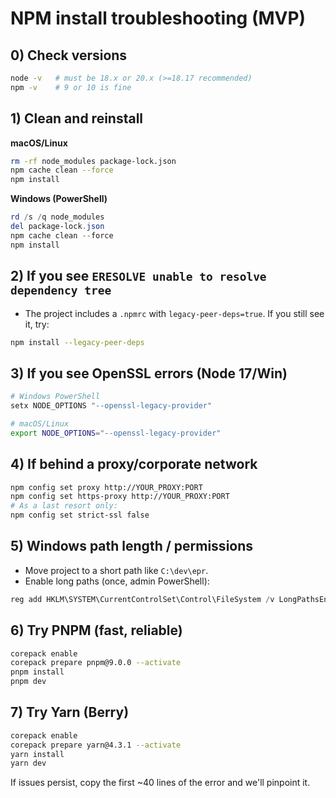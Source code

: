 # NPM install troubleshooting (MVP)

## 0) Check versions
```bash
node -v   # must be 18.x or 20.x (>=18.17 recommended)
npm -v    # 9 or 10 is fine
```

## 1) Clean and reinstall
**macOS/Linux**
```bash
rm -rf node_modules package-lock.json
npm cache clean --force
npm install
```

**Windows (PowerShell)**
```powershell
rd /s /q node_modules
del package-lock.json
npm cache clean --force
npm install
```

## 2) If you see `ERESOLVE unable to resolve dependency tree`
- The project includes a `.npmrc` with `legacy-peer-deps=true`. If you still see it, try:
```bash
npm install --legacy-peer-deps
```

## 3) If you see OpenSSL errors (Node 17/Win)
```bash
# Windows PowerShell
setx NODE_OPTIONS "--openssl-legacy-provider"

# macOS/Linux
export NODE_OPTIONS="--openssl-legacy-provider"
```

## 4) If behind a proxy/corporate network
```bash
npm config set proxy http://YOUR_PROXY:PORT
npm config set https-proxy http://YOUR_PROXY:PORT
# As a last resort only:
npm config set strict-ssl false
```

## 5) Windows path length / permissions
- Move project to a short path like `C:\dev\epr`.
- Enable long paths (once, admin PowerShell):
```powershell
reg add HKLM\SYSTEM\CurrentControlSet\Control\FileSystem /v LongPathsEnabled /t REG_DWORD /d 1 /f
```

## 6) Try PNPM (fast, reliable)
```bash
corepack enable
corepack prepare pnpm@9.0.0 --activate
pnpm install
pnpm dev
```

## 7) Try Yarn (Berry)
```bash
corepack enable
corepack prepare yarn@4.3.1 --activate
yarn install
yarn dev
```

If issues persist, copy the first ~40 lines of the error and we'll pinpoint it.